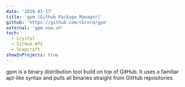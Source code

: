 ```yaml
---
date: '2019-01-17'
title: 'gpm (Github Package Manager)'
github: 'https://github.com/cbrnrd/gpm'
external: 'gpm.now.sh'
tech:
  - Crystal
  - GitHub API
  - Snapcraft
showInProjects: true
---
```


gpm is a binary distribution tool build on top of GitHub. It uses a familiar apt-like syntax and pulls all binaries straight from GitHub repositories.

